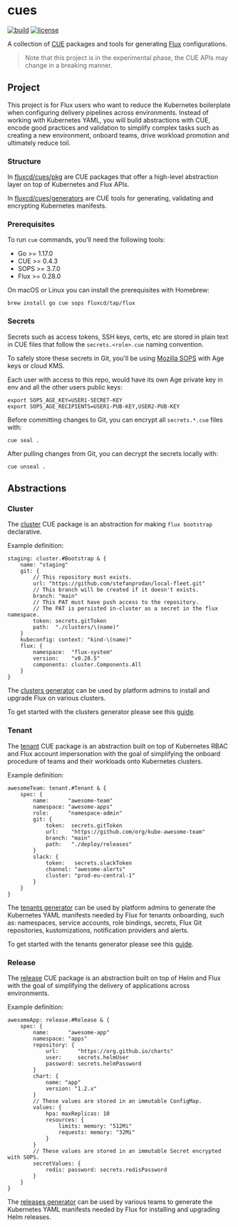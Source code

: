 # cues

[![build](https://github.com/fluxcd/cues/workflows/build/badge.svg)](https://github.com/fluxcd/cues/actions)
[![license](https://img.shields.io/github/license/fluxcd/cues.svg)](https://github.com/fluxcd/cues/blob/main/LICENSE)

A collection of [CUE](https://cuelang.org) packages and tools for generating [Flux](https://fluxcd.io) configurations.

> Note that this project is in the experimental phase, the CUE APIs may change in a breaking manner.

## Project

This project is for Flux users who want to reduce the Kubernetes boilerplate when configuring delivery pipelines across
environments. Instead of working with Kubernetes YAML, you will build abstractions with CUE, encode good
practices and validation to simplify complex tasks such as creating a new environment, onboard teams, drive workload
promotion and ultimately reduce toil.

### Structure

In [fluxcd/cues/pkg](pkg) are CUE packages that offer a high-level abstraction layer on top of Kubernetes and Flux APIs.

In [fluxcd/cues/generators](generators) are CUE tools for generating, validating and encrypting Kubernetes manifests.

### Prerequisites

To run `cue` commands, you'll need the following tools:

- Go >= 1.17.0
- CUE >= 0.4.3
- SOPS >= 3.7.0
- Flux >= 0.28.0

On macOS or Linux you can install the prerequisites with Homebrew:

```shell
brew install go cue sops fluxcd/tap/flux
```

### Secrets 

Secrets such as access tokens, SSH keys, certs, etc are stored in plain text in CUE files
that follow the `secrets.<role>.cue` naming convention.

To safely store these secrets in Git, you'll be using [Mozilla SOPS](https://github.com/mozilla/sops)
with Age keys or cloud KMS.

Each user with access to this repo, would have its own Age private key in env
and all the other users public keys:

```shell
export SOPS_AGE_KEY=USER1-SECRET-KEY
export SOPS_AGE_RECIPIENTS=USER1-PUB-KEY,USER2-PUB-KEY
```

Before committing changes to Git, you can encrypt all `secrets.*.cue` files with:

```shell
cue seal .
```

After pulling changes from Git, you can decrypt the secrets locally with:

```shell
cue unseal .
```

## Abstractions

### Cluster

The [cluster](pkg/cluster) CUE package is an abstraction for making `flux bootstrap` declarative.

Example definition:

```cue
staging: cluster.#Bootstrap & {
	name: "staging"
	git: {
		// This repository must exists.
		url: "https://github.com/stefanprodan/local-fleet.git"
		// This branch will be created if it doesn't exists.
		branch: "main"
		// This PAT must have push access to the repository.
		// The PAT is persisted in-cluster as a secret in the flux namespace.
		token: secrets.gitToken
		path:  "./clusters/\(name)"
	}
	kubeconfig: context: "kind-\(name)"
	flux: {
		namespace:  "flux-system"
		version:    "v0.28.5"
		components: cluster.Components.All
	}
}
```

The [clusters generator](generators/clusters) can be used by platform admins to install and upgrade
Flux on various clusters.

To get started with the clusters generator please see this [guide](generators/clusters/README.md).

### Tenant

The [tenant](pkg/tenant) CUE package is an abstraction built on top of Kubernetes RBAC and Flux account impersonation
with the goal of simplifying the onboard procedure of teams and their workloads onto Kubernetes clusters.

Example definition:

```cue
awesomeTeam: tenant.#Tenant & {
	spec: {
		name:      "awesome-team"
		namespace: "awesome-apps"
		role:      "namespace-admin"
		git: {
			token:  secrets.gitToken
			url:    "https://github.com/org/kube-awesome-team"
			branch: "main"
			path:   "./deploy/releases"
		}
		slack: {
			token:   secrets.slackToken
			channel: "awesome-alerts"
			cluster: "prod-eu-central-1"
		}
	}
}
```

The [tenants generator](generators/tenants) can be used by platform admins to generate the Kubernetes YAML
manifests needed by Flux for tenants onboarding, such as: namespaces, service accounts, role bindings, secrets,
Flux Git repositories, kustomizations, notification providers and alerts.

To get started with the tenants generator please see this [guide](generators/tenants/README.md).

### Release

The [release](pkg/tenant) CUE package is an abstraction built on top of Helm and Flux
with the goal of simplifying the delivery of applications across environments.

Example definition:

```cue
awesomeApp: release.#Release & {
	spec: {
		name:      "awesome-app"
		namespace: "apps"
		repository: {
			url:      "https://org.github.io/charts"
			user:     secrets.helmUser
			password: secrets.helmPassword
		}
		chart: {
			name: "app"
			version: "1.2.x"
		}
		// These values are stored in an immutable ConfigMap.
		values: {
			hpa: maxReplicas: 10
			resources: {
				limits: memory: "512Mi"
				requests: memory: "32Mi"
			}
		}
		// These values are stored in an immutable Secret encrypted with SOPS.
		secretValues: {
			redis: password: secrets.redisPassword
		}
	}
}
```

The [releases generator](generators/releases) can be used by various teams to generate the Kubernetes YAML
manifests needed by Flux for installing and upgrading Helm releases.
